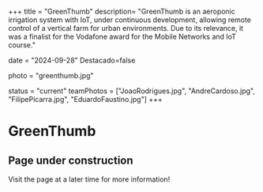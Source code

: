 +++
title = "GreenThumb"
description= "GreenThumb is an aeroponic irrigation system with IoT, under continuous development, allowing remote control of a vertical farm for urban environments. Due to its relevance, it was a finalist for the Vodafone award for the Mobile Networks and IoT course." 

date = "2024-09-28" 
Destacado=false 

photo = "greenthumb.jpg" 

status = "current"
teamPhotos = ["JoaoRodrigues.jpg", "AndreCardoso.jpg", "FilipePicarra.jpg", "EduardoFaustino.jpg"] 
+++

# GreenThumb

## Page under construction

Visit the page at a later time for more information!

